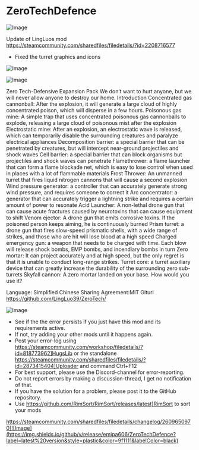 # ZeroTechDefence

![Image](https://i.imgur.com/buuPQel.png)

Update of LingLuos mod
https://steamcommunity.com/sharedfiles/filedetails/?id=2208716577

- Fixed the turret graphics and icons

![Image](https://i.imgur.com/pufA0kM.png)

	
![Image](https://i.imgur.com/Z4GOv8H.png)

Zero Tech-Defensive Expansion Pack
We don’t want to hurt anyone, but we will never allow anyone to destroy our home.
Introduction
Concentrated gas cannonball: After the explosion, it will generate a large cloud of highly concentrated poison, which will disperse in a few hours.
Poisonous gas mine: A simple trap that uses concentrated poisonous gas cannonballs to explode, releasing a large cloud of poisonous mist after the explosion
Electrostatic mine: After an explosion, an electrostatic wave is released, which can temporarily disable the surrounding creatures and paralyze electrical appliances
Decomposition barrier: a special barrier that can be penetrated by creatures, but will intercept near-ground projectiles and shock waves
Cell barrier: a special barrier that can block organisms but projectiles and shock waves can penetrate
Flamethrower: a flame launcher that can form a flame blockade net, which is easy to lose control when used in places with a lot of flammable materials
Frost Thrower: An unmanned turret that fires liquid nitrogen cannons that will cause a second explosion
Wind pressure generator: a controller that can accurately generate strong wind pressure, and requires someone to correct it
Arc concentrator: a generator that can accurately trigger a lightning strike and requires a certain amount of power to resonate
Acid Launcher: A non-lethal drone gun that can cause acute fractures caused by neurotoxins that can cause equipment to shift
Venom ejector: A drone gun that emits corrosive toxins. If the poisoned person keeps aiming, he is continuously burned
Prism turret: a drone gun that fires slow-speed prismatic shells, with a wide range of strikes, and those who are hit will lose blood at a high speed
Charged emergency gun: a weapon that needs to be charged with time. Each blow will release shock bombs, EMP bombs, and incendiary bombs in turn
Zero mortar: It can project accurately and at high speed, but the only regret is that it is unable to conduct long-range strikes.
Turret core: a turret auxiliary device that can greatly increase the durability of the surrounding zero sub-turrets
Skyfall cannon: A zero mortar landed on your base. How would you use it?


Language: Simplified Chinese
Sharing Agreement:MIT
Giturl https://github.com/LingLuo39/ZeroTech/

![Image](https://i.imgur.com/PwoNOj4.png)



-  See if the the error persists if you just have this mod and its requirements active.
-  If not, try adding your other mods until it happens again.
-  Post your error-log using https://steamcommunity.com/workshop/filedetails/?id=818773962]HugsLib or the standalone https://steamcommunity.com/sharedfiles/filedetails/?id=2873415404]Uploader and command Ctrl+F12
-  For best support, please use the Discord-channel for error-reporting.
-  Do not report errors by making a discussion-thread, I get no notification of that.
-  If you have the solution for a problem, please post it to the GitHub repository.
-  Use https://github.com/RimSort/RimSort/releases/latest]RimSort to sort your mods



https://steamcommunity.com/sharedfiles/filedetails/changelog/2609650970]![Image](https://img.shields.io/github/v/release/emipa606/ZeroTechDefence?label=latest%20version&style=plastic&color=9f1111&labelColor=black)

